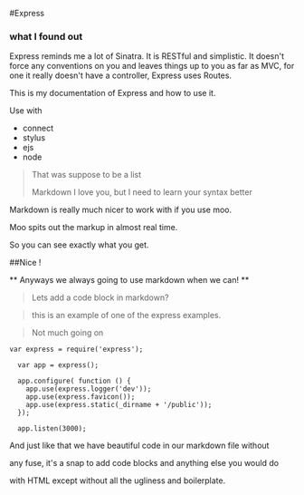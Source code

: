 #Express
### what I found out
Express reminds me a lot of Sinatra. It is RESTful and simplistic.
It doesn't force any conventions on you and leaves things up to you as
far as MVC, for one it really doesn't have a controller, Express uses
Routes.

This is my documentation of Express and how to use it.

Use with 
  -    connect
  -    stylus
  -    ejs
  -    node


> That was suppose to be a list
> 
> Markdown I love you, but I need to learn your syntax better

Markdown is really much nicer to work with if you use moo.

Moo spits out the markup in almost real time.

So you can see exactly what you get.

##Nice ! 

** Anyways we always going to use markdown when we can! **

> Lets add a code block in markdown?

> this is an example of one of the express examples.

> Not much going on

	var express = require('express');
      
      var app = express();

      app.configure( function () {
        app.use(express.logger('dev'));
        app.use(express.favicon());
        app.use(express.static(_dirname + '/public'));
      });
    
      app.listen(3000);

And just like that we have beautiful code in our markdown file without 

any fuse, it's a snap to add code blocks and anything else you would do

with HTML except without all the ugliness and boilerplate. 
